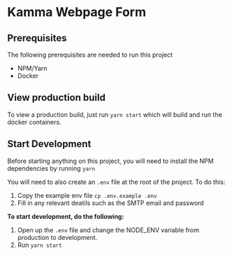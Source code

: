 # Kamma Webpage Form

## Prerequisites

The following prerequisites are needed to run this project

- NPM/Yarn
- Docker

## View production build

To view a production build, just run `yarn start` which will build and run the docker containers.

## Start Development

Before starting anything on this project, you will need to install the NPM dependencies by running `yarn`

You will need to also create an `.env` file at the root of the project. To do this:

1. Copy the example env file `cp .env.example .env`
2. Fill in any relevant deatils such as the SMTP email and password

**To start development, do the following:**

1. Open up the `.env` file and change the NODE_ENV variable from production to development.
2. Run `yarn start`

